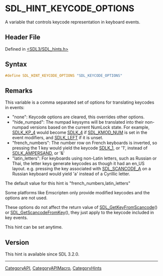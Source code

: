 # SDL_HINT_KEYCODE_OPTIONS

A variable that controls keycode representation in keyboard events.

## Header File

Defined in [<SDL3/SDL_hints.h>](https://github.com/libsdl-org/SDL/blob/main/include/SDL3/SDL_hints.h)

## Syntax

```c
#define SDL_HINT_KEYCODE_OPTIONS "SDL_KEYCODE_OPTIONS"
```

## Remarks

This variable is a comma separated set of options for translating keycodes
in events:

- "none": Keycode options are cleared, this overrides other options.
- "hide_numpad": The numpad keysyms will be translated into their
  non-numpad versions based on the current NumLock state. For example,
  [SDLK_KP_4](SDLK_KP_4) would become [SDLK_4](SDLK_4) if
  [SDL_KMOD_NUM](SDL_KMOD_NUM) is set in the event modifiers, and
  [SDLK_LEFT](SDLK_LEFT) if it is unset.
- "french_numbers": The number row on French keyboards is inverted, so
  pressing the 1 key would yield the keycode [SDLK_1](SDLK_1), or '1',
  instead of [SDLK_AMPERSAND](SDLK_AMPERSAND), or '&'
- "latin_letters": For keyboards using non-Latin letters, such as Russian
  or Thai, the letter keys generate keycodes as though it had an en_US
  layout. e.g. pressing the key associated with
  [SDL_SCANCODE_A](SDL_SCANCODE_A) on a Russian keyboard would yield 'a'
  instead of a Cyrillic letter.

The default value for this hint is "french_numbers,latin_letters"

Some platforms like Emscripten only provide modified keycodes and the
options are not used.

These options do not affect the return value of
[SDL_GetKeyFromScancode](SDL_GetKeyFromScancode)() or
[SDL_GetScancodeFromKey](SDL_GetScancodeFromKey)(), they just apply to the
keycode included in key events.

This hint can be set anytime.

## Version

This hint is available since SDL 3.2.0.





----
[CategoryAPI](CategoryAPI), [CategoryAPIMacro](CategoryAPIMacro), [CategoryHints](CategoryHints)

